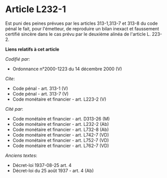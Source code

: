 # Article L232-1

Est puni des peines prévues par les articles 313-1,313-7 et 313-8 du code pénal le fait, pour l'émetteur, de reproduire un
bilan inexact et faussement certifié sincère dans le cas prévu par le deuxième alinéa de l'article L. 223-2.

**Liens relatifs à cet article**

_Codifié par_:

  - Ordonnance n°2000-1223 du 14 décembre 2000 (V)

_Cite_:

  - Code pénal - art. 313-1 (V)
  - Code pénal - art. 313-7 (V)
  - Code monétaire et financier - art. L223-2 (V)

_Cité par_:

  - Code monétaire et financier - art. D313-26 (M)
  - Code monétaire et financier - art. L232-2 (Ab)
  - Code monétaire et financier - art. L732-8 (Ab)
  - Code monétaire et financier - art. L742-7 (VD)
  - Code monétaire et financier - art. L752-7 (VD)
  - Code monétaire et financier - art. L762-7 (VD)

_Anciens textes_:

  - Décret-loi 1937-08-25 art. 4
  - Décret-loi du 25 août 1937 - art. 4 (Ab)
